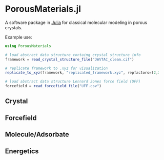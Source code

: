 # PorousMaterials.jl

A software package in [Julia](https://julialang.org/) for classical molecular modeling in porous crystals.

Example use:

```julia
using PorousMaterials

# load abstract data structure containg crystal structure info
framework = read_crystal_structure_file("JAVTAC_clean.cif")

# replicate framework to .xyz for visualization
replicate_to_xyz(framework, "replicated_framework.xyz", repfactors=(2,3,1))

# load abstract data structure Lennard Jones force field (UFF)
forcefield = read_forcefield_file("UFF.csv") 

```

## Crystal

## Forcefield

## Molecule/Adsorbate

## Energetics
